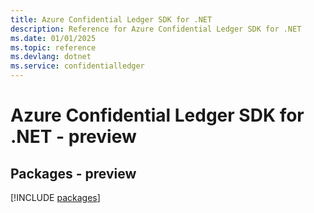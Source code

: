 ```yaml
---
title: Azure Confidential Ledger SDK for .NET
description: Reference for Azure Confidential Ledger SDK for .NET
ms.date: 01/01/2025
ms.topic: reference
ms.devlang: dotnet
ms.service: confidentialledger
---
```

# Azure Confidential Ledger SDK for .NET - preview
## Packages - preview
[!INCLUDE [packages](confidential-ledger-index.md)]